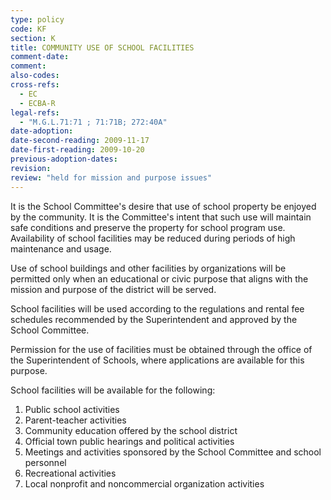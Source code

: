 ```yaml
---
type: policy
code: KF
section: K
title: COMMUNITY USE OF SCHOOL FACILITIES
comment-date:
comment:
also-codes:
cross-refs:
  - EC
  - ECBA-R
legal-refs:
  - "M.G.L.71:71 ; 71:71B; 272:40A"
date-adoption: 
date-second-reading: 2009-11-17
date-first-reading: 2009-10-20
previous-adoption-dates:
revision: 
review: "held for mission and purpose issues"
---
```


It is the School Committee's desire that use of school property be enjoyed by the community.  It is the Committee's intent that such use will maintain safe conditions and preserve the property for school program use.  Availability of school facilities may be reduced during periods of high maintenance and usage.	

Use of school buildings and other facilities by organizations will be permitted only when an educational or civic purpose that aligns with the mission and purpose of the district will be served.  	

School facilities will be used according to the regulations and rental fee schedules recommended by the Superintendent and approved by the School Committee.		

Permission for the use of facilities must be obtained through the office of the Superintendent of Schools, where applications are available for this purpose.		

School facilities will be available for the following:		

1.  Public school activities		
2.  Parent-teacher activities		
3.  Community education offered by the school district
4.  Official town public hearings and political activities		
5.  Meetings and activities sponsored by the School Committee and school personnel		
6.  Recreational activities		
7.  Local nonprofit and noncommercial organization activities		
